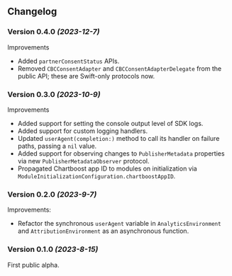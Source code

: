 ## Changelog

### Version 0.4.0 *(2023-12-7)*
Improvements
- Added `partnerConsentStatus` APIs.
- Removed `CBCConsentAdapter` and `CBCConsentAdapterDelegate` from the public API; these are Swift-only protocols now.

### Version 0.3.0 *(2023-10-9)*
Improvements
- Added support for setting the console output level of SDK logs.
- Added support for custom logging handlers.
- Updated `userAgent(completion:)` method to call its handler on failure paths, passing a `nil` value.
- Added support for observing changes to `PublisherMetadata` properties via new `PublisherMetadataObserver` protocol.
- Propagated Chartboost app ID to modules on initialization via `ModuleInitializationConfiguration.chartboostAppID`.

### Version 0.2.0 *(2023-9-7)*
Improvements:
- Refactor the synchronous `userAgent` variable in `AnalyticsEnvironment` and `AttributionEnvironment` as an asynchronous function.

### Version 0.1.0 *(2023-8-15)*
First public alpha.
